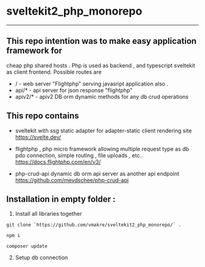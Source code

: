 # sveltekit2_php_monorepo
---
## This repo intention was to make easy application framework for 
cheap php shared hosts . Php is used as backend , and typescript sveltekit 
as client frontend. 
Possible routes are 
- / - web server "Flightphp" serving javasript application also .
- api/*  - api server for json response "flightphp"
- apiv2/* - apiv2  DB orm dynamic methods for any db crud operations 

## This repo contains
- sveltekit with ssg static adapter for adapter-static client rendering site
 https://svelte.dev/

- flightphp  , php micro framework allowing multiple request type as db pdo connection,
simple routing , file uploads , etc..
https://docs.flightphp.com/en/v3/

- php-crud-api   dynamic db orm api server as another api endpoint
https://github.com/mevdschee/php-crud-api


## Installation in empty folder :
1. Install all libraries together
```
git clone `https://github.com/vmakre/sveltekit2_php_monorepo/` .

npm i

composer update
```
2. Setup db connection
```file.php>


```




